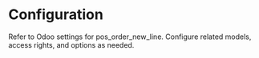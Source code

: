 # Configuration

Refer to Odoo settings for pos_order_new_line. Configure related models, access rights, and options as needed.
